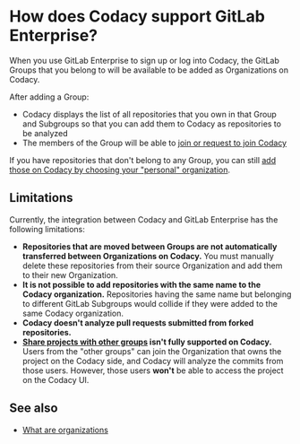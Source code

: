 # How does Codacy support GitLab Enterprise?

When you use GitLab Enterprise to sign up or log into Codacy, the GitLab Groups that you belong to will be available to be added as Organizations on Codacy.

After adding a Group:

-   Codacy displays the list of all repositories that you own in that Group and Subgroups so that you can add them to Codacy as repositories to be analyzed
-   The members of the Group will be able to [join or request to join Codacy](../../organizations/managing-people.md#joining)

If you have repositories that don't belong to any Group, you can still [add those on Codacy by choosing your "personal" organization](../../getting-started/codacy-quality-quickstart.md#choosing-organization).

## Limitations

Currently, the integration between Codacy and GitLab Enterprise has the following limitations:

-   **Repositories that are moved between Groups are not automatically transferred between Organizations on Codacy.** You must manually delete these repositories from their source Organization and add them to their new Organization.
-   **It is not possible to add repositories with the same name to the Codacy organization.** Repositories having the same name but belonging to different GitLab Subgroups would collide if they were added to the same Codacy organization.
-   **Codacy doesn't analyze pull requests submitted from forked repositories.**
-   **[Share projects with other groups](https://docs.gitlab.com/ee/user/project/members/share_project_with_groups.html) isn't fully supported on Codacy.** Users from the "other groups" can join the Organization that owns the project on the Codacy side, and Codacy will analyze the commits from those users. However, those users **won't** be able to access the project on the Codacy UI.

## See also

-   [What are organizations](../../organizations/what-are-organizations.md)
